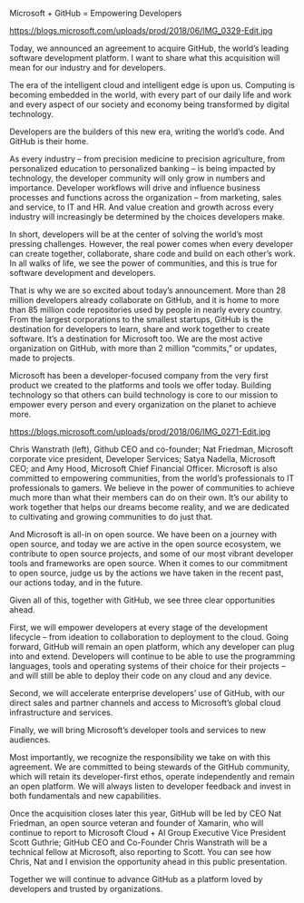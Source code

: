 Microsoft + GitHub = Empowering Developers

https://blogs.microsoft.com/uploads/prod/2018/06/IMG_0329-Edit.jpg

Today, we announced an agreement to acquire GitHub, the world’s leading software development platform. I want to share what this acquisition will mean for our industry and for developers.

The era of the intelligent cloud and intelligent edge is upon us. Computing is becoming embedded in the world, with every part of our daily life and work and every aspect of our society and economy being transformed by digital technology.

Developers are the builders of this new era, writing the world’s code. And GitHub is their home.

As every industry – from precision medicine to precision agriculture, from personalized education to personalized banking – is being impacted by technology, the developer community will only grow in numbers and importance. Developer workflows will drive and influence business processes and functions across the organization – from marketing, sales and service, to IT and HR. And value creation and growth across every industry will increasingly be determined by the choices developers make.

In short, developers will be at the center of solving the world’s most pressing challenges. However, the real power comes when every developer can create together, collaborate, share code and build on each other’s work. In all walks of life, we see the power of communities, and this is true for software development and developers.

That is why we are so excited about today’s announcement. More than 28 million developers already collaborate on GitHub, and it is home to more than 85 million code repositories used by people in nearly every country. From the largest corporations to the smallest startups, GitHub is the destination for developers to learn, share and work together to create software. It’s a destination for Microsoft too. We are the most active organization on GitHub, with more than 2 million “commits,” or updates, made to projects.

Microsoft has been a developer-focused company from the very first product we created to the platforms and tools we offer today. Building technology so that others can build technology is core to our mission to empower every person and every organization on the planet to achieve more.

https://blogs.microsoft.com/uploads/prod/2018/06/IMG_0271-Edit.jpg

Chris Wanstrath (left), Github CEO and co-founder; Nat Friedman, Microsoft corporate vice president, Developer Services; Satya Nadella, Microsoft CEO; and Amy Hood, Microsoft Chief Financial Officer.
Microsoft is also committed to empowering communities, from the world’s professionals to IT professionals to gamers. We believe in the power of communities to achieve much more than what their members can do on their own. It’s our ability to work together that helps our dreams become reality, and we are dedicated to cultivating and growing communities to do just that.

And Microsoft is all-in on open source. We have been on a journey with open source, and today we are active in the open source ecosystem, we contribute to open source projects, and some of our most vibrant developer tools and frameworks are open source. When it comes to our commitment to open source, judge us by the actions we have taken in the recent past, our actions today, and in the future.

Given all of this, together with GitHub, we see three clear opportunities ahead.

First, we will empower developers at every stage of the development lifecycle – from ideation to collaboration to deployment to the cloud. Going forward, GitHub will remain an open platform, which any developer can plug into and extend. Developers will continue to be able to use the programming languages, tools and operating systems of their choice for their projects – and will still be able to deploy their code on any cloud and any device.

Second, we will accelerate enterprise developers’ use of GitHub, with our direct sales and partner channels and access to Microsoft’s global cloud infrastructure and services.

Finally, we will bring Microsoft’s developer tools and services to new audiences.

Most importantly, we recognize the responsibility we take on with this agreement. We are committed to being stewards of the GitHub community, which will retain its developer-first ethos, operate independently and remain an open platform. We will always listen to developer feedback and invest in both fundamentals and new capabilities.

Once the acquisition closes later this year, GitHub will be led by CEO Nat Friedman, an open source veteran and founder of Xamarin, who will continue to report to Microsoft Cloud + AI Group Executive Vice President Scott Guthrie; GitHub CEO and Co-Founder Chris Wanstrath will be a technical fellow at Microsoft, also reporting to Scott. You can see how Chris, Nat and I envision the opportunity ahead in this public presentation.

Together we will continue to advance GitHub as a platform loved by developers and trusted by organizations.
